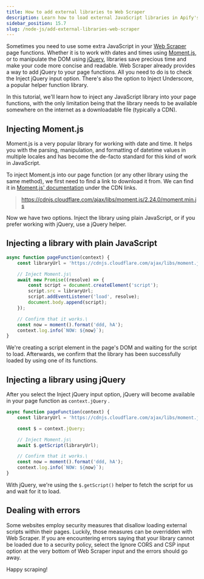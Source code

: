 ```yaml
---
title: How to add external libraries to Web Scraper
description: Learn how to load external JavaScript libraries in Apify's Web Scraper Actor.
sidebar_position: 15.7
slug: /node-js/add-external-libraries-web-scraper
---
```


Sometimes you need to use some extra JavaScript in your [Web Scraper](https://apify.com/apify/web-scraper) page functions. Whether it is to work with dates and times using [Moment.js](https://momentjs.com/), or to manipulate the DOM using [jQuery](https://jquery.com/), libraries save precious time and make your code more concise and readable. Web Scraper already provides a way to add jQuery to your page functions. All you need to do is to check the Inject jQuery input option. There's also the option to Inject Underscore, a popular helper function library.

In this tutorial, we'll learn how to inject any JavaScript library into your page functions, with the only limitation being that the library needs to be available somewhere on the internet as a downloadable file (typically a CDN).

## Injecting Moment.js

Moment.js is a very popular library for working with date and time. It helps you with the parsing, manipulation, and formatting of datetime values in multiple locales and has become the de-facto standard for this kind of work in JavaScript.

To inject Moment.js into our page function (or any other library using the same method), we first need to find a link to download it from. We can find it in [Moment.js' documentation](https://momentjs.com/docs/#/use-it/browser/) under the CDN links.

> <https://cdnjs.cloudflare.com/ajax/libs/moment.js/2.24.0/moment.min.js>

Now we have two options. Inject the library using plain JavaScript, or if you prefer working with jQuery, use a jQuery helper.

## Injecting a library with plain JavaScript

```js
async function pageFunction(context) {
    const libraryUrl = 'https://cdnjs.cloudflare.com/ajax/libs/moment.js/2.24.0/moment.min.js';

    // Inject Moment.js\
    await new Promise((resolve) => {
        const script = document.createElement('script');
        script.src = libraryUrl;
        script.addEventListener('load', resolve);
        document.body.append(script);
    });

    // Confirm that it works.\
    const now = moment().format('ddd, hA');
    context.log.info(`NOW: ${now}`);
}
```

We're creating a script element in the page's DOM and waiting for the script to load. Afterwards, we confirm that the library has been successfully loaded by using one of its functions.

## Injecting a library using jQuery

After you select the Inject jQuery input option, jQuery will become available in your page function as `context.jQuery` .

```js
async function pageFunction(context) {
    const libraryUrl = 'https://cdnjs.cloudflare.com/ajax/libs/moment.js/2.24.0/moment.min.js';

    const $ = context.jQuery;

    // Inject Moment.js\
    await $.getScript(libraryUrl);

    // Confirm that it works.\
    const now = moment().format('ddd, hA');
    context.log.info(`NOW: ${now}`);
}
```

With jQuery, we're using the `$.getScript()` helper to fetch the script for us and wait for it to load.

## Dealing with errors

Some websites employ security measures that disallow loading external scripts within their pages. Luckily, those measures can be overridden with Web Scraper. If you are encountering errors saying that your library cannot be loaded due to a security policy, select the Ignore CORS and CSP input option at the very bottom of Web Scraper input and the errors should go away.

Happy scraping!
